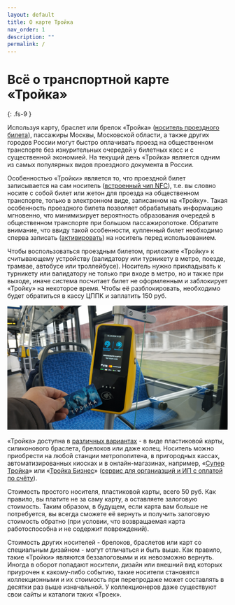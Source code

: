 ```yaml
---
layout: default
title: О карте Тройка
nav_order: 1
description: ""
permalink: /
---
```


# Всё о транспортной карте «Тройка»
{: .fs-9 }

Используя карту, браслет или брелок «Тройка» ([носитель проездного билета](/troika/types/)), пассажиры Москвы,
Московской области, а также других городов России могут быстро оплачивать проезд на общественном транспорте
без изнурительных очередей у билетных касс и с существенной экономией. На текущий день «Тройка» является одним
из самых популярных видов проездного документа в России.

Особенностью «Тройки» является то, что проездной билет записывается на сам носитель ([встроенный чип NFC](/troika/nfc/)), т.е. вы
словно носите с собой билет или жетон для проезда на общественном транспорте, только в электронном виде, записанном
на «Тройку». Такая особенность проездного билета позволяет обрабатывать информацию мгновенно, что минимизирует
вероятность образования очередей в общественном транспорте при большом пассажиропотоке. Обратите внимание, что
ввиду такой особенности, купленный билет необходимо сперва записать ([активировать](/troika/usage/activation/)) на носитель перед использованием.

Чтобы воспользоваться проездным билетом, приложите «Тройку» к считывающему устройству (валидатору или турникету в метро,
поезде, трамвае, автобусе или троллейбусе). Носитель нужно прикладывать к турникету или валидатору не только при входе
в метро, но и также при выходе, иначе система посчитает билет не оформленным и заблокирует «Тройку» на некоторое время.
Чтобы её разблокировать, необходимо будет обратиться в кассу ЦППК и заплатить 150 руб.

![Валидатор проездного билета](/assets/images/collection/ticket_validator.jpg)

«Тройка» доступна в [различных вариантах](/troika/types/) - в виде пластиковой карты, силиконового браслета, брелоков
или даже колец. Носитель можно приобрести на любой станции метрополитена, в пригородных кассах, автоматизированных
киосках и в онлайн-магазинах, например, «[Супер Тройка](https://supertroika.ru)» или «[Тройка Бизнес](https://troika.invoicebox.ru)»
([сервис для органиазций и ИП с оплатой по счёту](/troika/business/business/)). 

Стоимость простого носителя, пластиковой карты, всего 50 руб. Как правило, вы платите не за саму карту, а
оставляете залоговую стоимость. Таким образом, в будущем, если карта вам больше не потребуется, вы всегда сможете
её вернуть и получить залоговую стоимость обратно (при условии, что возвращаемая карта работоспособна и не содержит
повреждений).

Стоимость других носителей - брелоков, браслетов или карт со специальным дизайном - могут отличаться и быть выше.
Как правило, такие «Тройки» являются беззалоговыми и их невозможно вернуть. Иногда в оборот попадают носители,
дизайн или внешний вид которых приурочен к какому-либо событию, такие носители становятся  коллекционными и их
стоимость при перепродаже может составлять в десятки раз выше изначальной. У коллекционеров даже существуют свои
сайты и каталоги таких «Троек».
